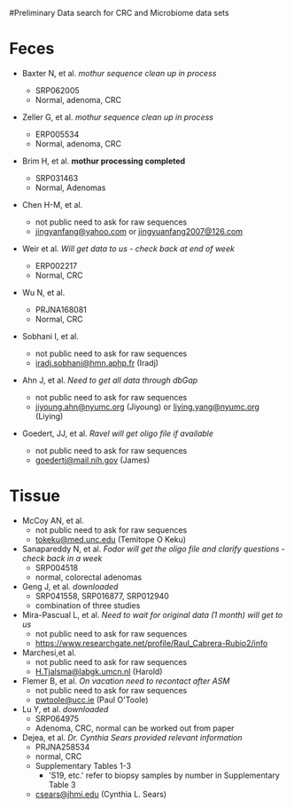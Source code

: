 #Preliminary Data search for CRC and Microbiome data sets


# Feces

* Baxter N, et al. *mothur sequence clean up in process*
	* SRP062005
	* Normal, adenoma, CRC
  
* Zeller G, et al. *mothur sequence clean up in process* 
	* ERP005534
	* Normal, adenoma, CRC
  
* Brim H, et al. **mothur processing completed**
	* SRP031463
	* Normal, Adenomas
  
* Chen H-M, et al.
	* not public need to ask for raw sequences
	* jingyanfang@yahoo.com or jingyuanfang2007@126.com
  
* Weir et al. *Will get data to us - check back at end of week*
	* ERP002217
	* Normal, CRC
  
* Wu N, et al. 
	* PRJNA168081
	* Normal, CRC
  
* Sobhani I, et al.
	* not public need to ask for raw sequences
	* iradj.sobhani@hmn.aphp.fr (Iradj)
  
* Ahn J, et al. *Need to get all data through dbGap*
	* not public need to ask for raw sequences
	* jiyoung.ahn@nyumc.org (Jiyoung) or liying.yang@nyumc.org (Liying)
  
*  Goedert, JJ, et al. *Ravel will get oligo file if available*
	*  not public need to ask for raw sequences
	*  goedertj@mail.nih.gov (James)


# Tissue
* McCoy AN, et al.
	* not public need to ask for raw sequences
	* tokeku@med.unc.edu (Temitope O Keku)
*  Sanapareddy N, et al. *Fodor will get the oligo file and clarify questions - check back in a week*
	*  SRP004518
	*  normal, colorectal adenomas  
* Geng J, et al. *downloaded*
	* SRP041558, SRP016877, SRP012940
	* combination of three studies
* Mira-Pascual L, et al. *Need to wait for original data (1 month) will get to us*
	* not public need to ask for raw sequences
	* https://www.researchgate.net/profile/Raul_Cabrera-Rubio2/info  
* Marchesi,et al.
	* not public need to ask for raw sequences
	* H.Tjalsma@labgk.umcn.nl (Harold)
* Flemer B, et al. *On vacation need to recontact after ASM*
	* not public need to ask for raw sequences
	* pwtoole@ucc.ie (Paul O'Toole)
* Lu Y, et al.  *downloaded*
	* SRP064975
	* Adenoma, CRC, normal can be worked out from paper
* Dejea, et al.  *Dr. Cynthia Sears provided relevant information*
	* PRJNA258534
	* normal, CRC
	* Supplementary Tables 1-3 
		* 'S19, etc.' refer to biopsy samples by number in Supplementary Table 3 	 
	* csears@jhmi.edu (Cynthia L. Sears)
